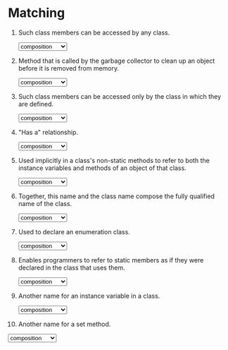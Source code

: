 <!-- this worksheet covers chapter 8 & 16 of Deitel -->

# Matching

1. Such class members can be accessed by any class.
   
   <select name="matching-01">
   <option value="composition">composition</option>
   <option value="enum keyword">enum keyword</option>
   <option value="public">public</option>
   <option value="finalize">finalize</option>
   <option value="mutator">mutator</option>
   <option value="private">private</option>
   <option value="attribute">attribute</option>
   <option value="static import">static import</option>
   <option value="this">this</option>
   <option value="package name">package name</option>
   </select>
   
2. Method that is called by the garbage collector to clean up an object before it is removed from memory.
   
   <select name="matching-02">
   <option value="composition">composition</option>
   <option value="enum keyword">enum keyword</option>
   <option value="public">public</option>
   <option value="finalize">finalize</option>
   <option value="mutator">mutator</option>
   <option value="private">private</option>
   <option value="attribute">attribute</option>
   <option value="static import">static import</option>
   <option value="this">this</option>
   <option value="package name">package name</option>
   </select>
   
3. Such class members can be accessed only by the class in which they are defined.
   
   <select name="matching-03">
   <option value="composition">composition</option>
   <option value="enum keyword">enum keyword</option>
   <option value="public">public</option>
   <option value="finalize">finalize</option>
   <option value="mutator">mutator</option>
   <option value="private">private</option>
   <option value="attribute">attribute</option>
   <option value="static import">static import</option>
   <option value="this">this</option>
   <option value="package name">package name</option>
   </select>
   
4. "Has a" relationship.
   
   <select name="matching-04">
   <option value="composition">composition</option>
   <option value="enum keyword">enum keyword</option>
   <option value="public">public</option>
   <option value="finalize">finalize</option>
   <option value="mutator">mutator</option>
   <option value="private">private</option>
   <option value="attribute">attribute</option>
   <option value="static import">static import</option>
   <option value="this">this</option>
   <option value="package name">package name</option>
   </select>
   
5. Used implicitly in a class's non-static methods to refer to both the instance variables and methods of an object of that class.
   
   <select name="matching-05">
   <option value="composition">composition</option>
   <option value="enum keyword">enum keyword</option>
   <option value="public">public</option>
   <option value="finalize">finalize</option>
   <option value="mutator">mutator</option>
   <option value="private">private</option>
   <option value="attribute">attribute</option>
   <option value="static import">static import</option>
   <option value="this">this</option>
   <option value="package name">package name</option>
   </select>
   
6. Together, this name and the class name compose the fully qualified name of the class.
   
   <select name="matching-06">
   <option value="composition">composition</option>
   <option value="enum keyword">enum keyword</option>
   <option value="public">public</option>
   <option value="finalize">finalize</option>
   <option value="mutator">mutator</option>
   <option value="private">private</option>
   <option value="attribute">attribute</option>
   <option value="static import">static import</option>
   <option value="this">this</option>
   <option value="package name">package name</option>
   </select>
   
7. Used to declare an enumeration class.
   
   <select name="matching-07">
   <option value="composition">composition</option>
   <option value="enum keyword">enum keyword</option>
   <option value="public">public</option>
   <option value="finalize">finalize</option>
   <option value="mutator">mutator</option>
   <option value="private">private</option>
   <option value="attribute">attribute</option>
   <option value="static import">static import</option>
   <option value="this">this</option>
   <option value="package name">package name</option>
   </select>
   
8. Enables programmers to refer to static members as if they were declared in the class that uses them.
   
   <select name="matching-08">
   <option value="composition">composition</option>
   <option value="enum keyword">enum keyword</option>
   <option value="public">public</option>
   <option value="finalize">finalize</option>
   <option value="mutator">mutator</option>
   <option value="private">private</option>
   <option value="attribute">attribute</option>
   <option value="static import">static import</option>
   <option value="this">this</option>
   <option value="package name">package name</option>
   </select>
   
9. Another name for an instance variable in a class.
   
   <select name="matching-09">
   <option value="composition">composition</option>
   <option value="enum keyword">enum keyword</option>
   <option value="public">public</option>
   <option value="finalize">finalize</option>
   <option value="mutator">mutator</option>
   <option value="private">private</option>
   <option value="attribute">attribute</option>
   <option value="static import">static import</option>
   <option value="this">this</option>
   <option value="package name">package name</option>
   </select>
   
10. Another name for a set method.
   
   <select name="matching-10">
   <option value="composition">composition</option>
   <option value="enum keyword">enum keyword</option>
   <option value="public">public</option>
   <option value="finalize">finalize</option>
   <option value="mutator">mutator</option>
   <option value="private">private</option>
   <option value="attribute">attribute</option>
   <option value="static import">static import</option>
   <option value="this">this</option>
   <option value="package name">package name</option>
   </select>
   
